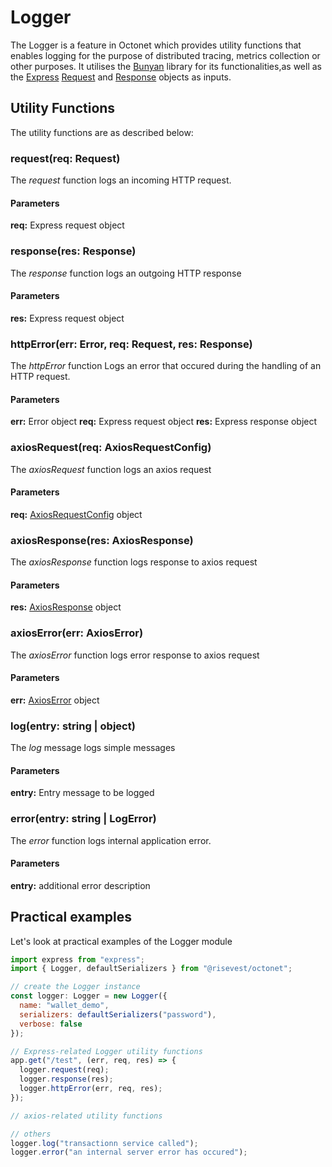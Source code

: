 # Logger

The Logger is a feature in Octonet which provides utility functions that enables logging for the purpose of distributed tracing, metrics collection or other purposes. It utilises the [Bunyan](https://github.com/trentm/node-bunyan#readme) library for its functionalities,as well as the [Express](https://expressjs.com/en/api.html#express) [Request](https://expressjs.com/en/api.html#req) and [Response](https://expressjs.com/en/api.html#res) objects as inputs.

## Utility Functions

The utility functions are as described below:

### request(req: Request)

The _request_ function logs an incoming HTTP request.

#### Parameters

**req:** Express request object

### response(res: Response)

The _response_ function logs an outgoing HTTP response

#### Parameters

**res:** Express request object

### httpError(err: Error, req: Request, res: Response)

The _httpError_ function Logs an error that occured during the handling of an HTTP request.

#### Parameters

**err:** Error object
**req:** Express request object
**res:** Express response object

### axiosRequest(req: AxiosRequestConfig)

The _axiosRequest_ function logs an axios request

#### Parameters

**req:** [AxiosRequestConfig](https://axios-http.com/docs/req_config) object

### axiosResponse(res: AxiosResponse)

The _axiosResponse_ function logs response to axios request

#### Parameters

**res:** [AxiosResponse](https://axios-http.com/docs/res_schema) object

### axiosError(err: AxiosError)

The _axiosError_ function logs error response to axios request

#### Parameters

**err:** [AxiosError](https://axios-http.com/docs/handling_errors) object

### log(entry: string | object)

The _log_ message logs simple messages

#### Parameters

**entry:** Entry message to be logged

### error(entry: string | LogError)

The _error_ function logs internal application error.

#### Parameters

**entry:** additional error description

## Practical examples

Let's look at practical examples of the Logger module

```js
import express from "express";
import { Logger, defaultSerializers } from "@risevest/octonet";

// create the Logger instance
const logger: Logger = new Logger({
  name: "wallet_demo",
  serializers: defaultSerializers("password"),
  verbose: false
});

// Express-related Logger utility functions
app.get("/test", (err, req, res) => {
  logger.request(req);
  logger.response(res);
  logger.httpError(err, req, res);
});

// axios-related utility functions

// others
logger.log("transactionn service called");
logger.error("an internal server error has occured");
```
